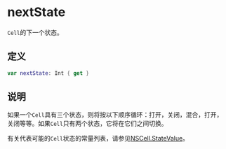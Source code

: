 # nextState

`Cell`的下一个状态。

## 定义

```swift
var nextState: Int { get }
```

## 说明

如果一个`Cell`具有三个状态，则将按以下顺序循环：打开，关闭，混合，打开，关闭等等。如果`Cell`只有两个状态，它将在它们之间切换。

有关代表可能的`Cell`状态的常量列表，请参见[NSCell.StateValue](./StateValue/)。